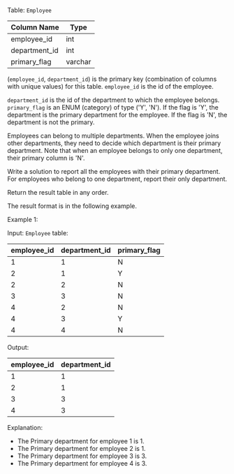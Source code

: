 Table: `Employee`

| Column Name   |  Type   |
|---------------|---------|
| employee_id   | int     |
| department_id | int     |
| primary_flag  | varchar |

(`employee_id`, `department_id`) is the primary key (combination of columns with unique values) for this table.
`employee_id` is the id of the employee.

`department_id` is the id of the department to which the employee belongs.
`primary_flag` is an ENUM (category) of type ('Y', 'N'). If the flag is 'Y', the department is the primary department for the employee. If the flag is 'N', the department is not the primary.
 

Employees can belong to multiple departments. When the employee joins other departments, they need to decide which department is their primary department. Note that when an employee belongs to only one department, their primary column is 'N'.

Write a solution to report all the employees with their primary department. For employees who belong to one department, report their only department.

Return the result table in any order.

The result format is in the following example.

Example 1:

Input: 
`Employee` table:

| employee_id | department_id | primary_flag |
|-------------|---------------|--------------|
| 1           | 1             | N            |
| 2           | 1             | Y            |
| 2           | 2             | N            |
| 3           | 3             | N            |
| 4           | 2             | N            |
| 4           | 3             | Y            |
| 4           | 4             | N            |

Output: 

| employee_id | department_id |
|-------------|---------------|
| 1           | 1             |
| 2           | 1             |
| 3           | 3             |
| 4           | 3             |

Explanation: 
- The Primary department for employee 1 is 1.
- The Primary department for employee 2 is 1.
- The Primary department for employee 3 is 3.
- The Primary department for employee 4 is 3.